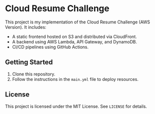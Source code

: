 # Cloud Resume Challenge

This project is my implementation of the Cloud Resume Challenge (AWS Version). It includes:
- A static frontend hosted on S3 and distributed via CloudFront.
- A backend using AWS Lambda, API Gateway, and DynamoDB.
- CI/CD pipelines using GitHub Actions.

## Getting Started
1. Clone this repository.
2. Follow the instructions in the `main.yml` file to deploy resources.

## License
This project is licensed under the MIT License. See `LICENSE` for details.
